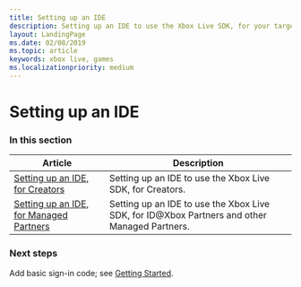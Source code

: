 ```yaml
---
title: Setting up an IDE
description: Setting up an IDE to use the Xbox Live SDK, for your target platforms.
layout: LandingPage
ms.date: 02/08/2019
ms.topic: article
keywords: xbox live, games
ms.localizationpriority: medium
---
```


# Setting up an IDE


### In this section

| Article | Description |
|---------|-------------|
| [Setting up an IDE, for Creators](creators/index.md) | Setting up an IDE to use the Xbox Live SDK, for Creators.  |
| [Setting up an IDE, for Managed Partners](managed-partners/index.md) | Setting up an IDE to use the Xbox Live SDK, for ID@Xbox Partners and other Managed Partners. |


### Next steps

Add basic sign-in code; see [Getting Started](../index.md).
